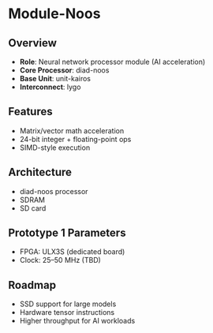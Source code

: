 # Module-Noos

## Overview
- **Role**: Neural network processor module (AI acceleration)
- **Core Processor**: diad-noos
- **Base Unit**: unit-kairos
- **Interconnect**: lygo

## Features
- Matrix/vector math acceleration
- 24-bit integer + floating-point ops
- SIMD-style execution

## Architecture
- diad-noos processor
- SDRAM
- SD card

## Prototype 1 Parameters
- FPGA: ULX3S (dedicated board)
- Clock: 25–50 MHz (TBD)

## Roadmap
- SSD support for large models
- Hardware tensor instructions
- Higher throughput for AI workloads
